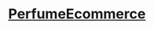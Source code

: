 # [PerfumeEcommerce](https://jsht.github.io/HexSchoolPages/HexSummerCamp/Week2-4/PerfumeEcommerce/)
